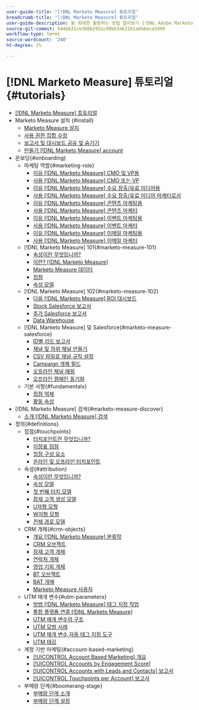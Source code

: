 ```yaml
---
user-guide-title: "[!DNL Marketo Measure] 튜토리얼"
breadcrumb-title: "[!DNL Marketo Measure] 튜토리얼"
user-guide-description: 을 최대한 활용하는 방법 알아보기 [!DNL Adobe Marketo Measure] (이전 [!DNL Bizible]), the industry's leading B2B marketing attribution application. Watch tutorials on installation, onboarding, [!DNL Marketo Measure] 기본 사항 및 정의를 참조하십시오.
source-git-commit: 544bb31ce388b2952c98bb34622b1a6bbeca5d99
workflow-type: tm+mt
source-wordcount: '240'
ht-degree: 2%

---
```



# [!DNL Marketo Measure] 튜토리얼 {#tutorials}

+ [[!DNL Marketo Measure] 튜토리얼](overview.md)
+ Marketo Measure 설치 {#install}
   + [Marketo Measure 설치](/help/installing/install-production.md)
   + [사용 권한 집합 수정](/help/installing/modify-permission-sets-production.md)
   + [보고서 및 대시보드 공유 및 숨기기](/help/installing/sharing-reports-production.md)
   + [만들기 [!DNL Marketo Measure] account](/help/installing/creating-marketo-measure-account-production.md)
+ 온보딩{#onboarding}
   + 마케팅 역할{#marketing-role}
      + [이유 [!DNL Marketo Measure] CMO 및 VP용](/help/onboarding/marketing-role/cmo-and-vp-why.md)
      + [사용 [!DNL Marketo Measure] CMO 또는 VP](/help/onboarding/marketing-role/cmo-and-vp-using.md)
      + [이유 [!DNL Marketo Measure] 수요 창출/유료 미디어용](/help/onboarding/marketing-role/demand-gen-why.md)
      + [사용 [!DNL Marketo Measure] 수요 창출/유료 미디어 마케터로서](/help/onboarding/marketing-role/demand-gen-using.md)
      + [이유 [!DNL Marketo Measure] 콘텐츠 마케팅용](/help/onboarding/marketing-role/content-marketing-why.md)
      + [사용 [!DNL Marketo Measure] 콘텐츠 마케터](/help/onboarding/marketing-role/content-marketing-using.md)
      + [이유 [!DNL Marketo Measure] 이벤트 마케팅용](/help/onboarding/marketing-role/events-marketing-why.md)
      + [사용 [!DNL Marketo Measure] 이벤트 마케터](/help/onboarding/marketing-role/events-marketing-using.md)
      + [이유 [!DNL Marketo Measure] 이메일 마케팅용](/help/onboarding/marketing-role/email-marketing-why.md)
      + [사용 [!DNL Marketo Measure] 이메일 마케터](/help/onboarding/marketing-role/email-marketing-using.md)
   + [!DNL Marketo Measure] 101{#marketo-measure-101}
      + [속성이란 무엇입니까?](/help/onboarding/marketo-measure-101/what-is-attribution.md)
      + [이란? [!DNL Marketo Measure]](/help/onboarding/marketo-measure-101/what-is-marketo-measure.md)
      + [Marketo Measure 데이터](/help/onboarding/marketo-measure-101/marketo-measure-data.md)
      + [접점](/help/onboarding/marketo-measure-101/touchpoints.md)
      + [속성 모델](/help/onboarding/marketo-measure-101/attribution-models.md)
   + [!DNL Marketo Measure] 102{#marketo-measure-102}
      + [다음 [!DNL Marketo Measure] ROI 대시보드](/help/onboarding/marketo-measure-102/roi-dashboards.md)
      + [Stock Salesforce 보고서](/help/onboarding/marketo-measure-102/stock-salesforce-reports.md)
      + [추가 Salesforce 보고서](/help/onboarding/marketo-measure-102/addtional-salesforce-reports.md)
      + [Data Warehouse](/help/onboarding/marketo-measure-102/data-warehouse.md)
   + [!DNL Marketo Measure] 및 Salesforce{#marketo-measure-salesforce}
      + [ID별 리드 보고서](/help/onboarding/marketo-measure-salesforce/leads-by-id-report.md)
      + [채널 및 하위 채널 만들기](/help/onboarding/marketo-measure-salesforce/creating-channels-subchannels.md)
      + [CSV 파일로 채널 규칙 설정](/help/onboarding/marketo-measure-salesforce/channel-rules-csv.md)
      + [Campaign 개체 필드](/help/onboarding/marketo-measure-salesforce/campaign-object-fields.md)
      + [오프라인 채널 매핑](/help/onboarding/marketo-measure-salesforce/mapping-offline-channels.md)
      + [오프라인 캠페인 동기화](/help/onboarding/marketo-measure-salesforce/syncing-offline-campaigns.md)
   + 기본 사항{#fundamentals}
      + [접점 억제](/help/onboarding/marketo-measure-salesforce/touchpoint-suppression.md)
      + [활동 속성](/help/onboarding/fundamentals/activities-attribution.md)
+ [!DNL Marketo Measure] 검색{#marketo-measure-discover}
   + [소개 [!DNL Marketo Measure] 검색](/help/marketo-measure-discover/introduction-to-marketo-measure-discover.md)
+ 정의{#definitions}
   + 접점{#touchpoints}
      + [터치포인트란 무엇입니까?](/help/definitions/touchpoints/what-is-a-touchpoint.md)
      + [이정표 접점](/help/definitions/touchpoints/milestone-touchpoints.md)
      + [접점 구성 요소](/help/definitions/touchpoints/touchpoint-components.md)
      + [온라인 및 오프라인 터치포인트](/help/definitions/touchpoints/online-offline-touchpoints.md)
   + 속성{#attribution}
      + [속성이란 무엇입니까?](/help/definitions/attribution/what-is-attribution.md)
      + [속성 모델](/help/definitions/attribution/attribution-models.md)
      + [첫 번째 터치 모델](/help/definitions/attribution/first-touch-model.md)
      + [잠재 고객 생성 모델](/help/definitions/attribution/lead-creation-model.md)
      + [U자형 모형](/help/definitions/attribution/u-shaped-model.md)
      + [W자형 모형](/help/definitions/attribution/w-shaped-model.md)
      + [전체 경로 모델](/help/definitions/attribution/full-path-model.md)
   + CRM 개체{#crm-objects}
      + [개요 [!DNL Marketo Measure] 분류학](/help/definitions/crm-objects/taxonomy-overview.md)
      + [CRM 오브젝트](/help/definitions/crm-objects/crm-objects.md)
      + [잠재 고객 개체](/help/definitions/crm-objects/lead-object.md)
      + [연락처 개체](/help/definitions/crm-objects/contact-object.md)
      + [영업 기회 개체](/help/definitions/crm-objects/opportunity-object.md)
      + [BT 오브젝트](/help/definitions/crm-objects/bt-object.md)
      + [BAT 개체](/help/definitions/crm-objects/bat-object.md)
      + [Marketo Measure 사용자](/help/definitions/crm-objects/marketo-measure-person.md)
   + UTM 매개 변수{#utm-parameters}
      + [방법 [!DNL Marketo Measure] 태그 지정 작업](/help/definitions/utm-parameters/how-marketo-measure-tagging-works.md)
      + [통합 플랫폼 연결 [!DNL Marketo Measure]](/help/definitions/utm-parameters/connecting-integrated-platforms-with-marketo-measure.md)
      + [UTM 매개 변수의 구조](/help/definitions/utm-parameters/anatomy-of-a-utm-parameter.md)
      + [UTM 모범 사례](/help/definitions/utm-parameters/utm-best-practices.md)
      + [UTM 매개 변수 자동 태그 지정 도구](/help/definitions/utm-parameters/utm-parameter-auto-tagging-tools.md)
      + [UTM 태깅](/help/definitions/utm-parameters/utm-tagging.md)
   + 계정 기반 마케팅{#account-based-marketing}
      + [[!UICONTROL Account Based Marketing] 개요](/help/definitions/account-based-marketing/abm-overview.md)
      + [[!UICONTROL Accounts by Engagement Score]](/help/definitions/account-based-marketing/accounts-by-engagement-score.md)
      + [[!UICONTROL Accounts with Leads and Contacts] 보고서](/help/definitions/account-based-marketing/accounts-with-leads-and-contacts.md)
      + [[!UICONTROL Touchpoints per Account] 보고서](/help/definitions/account-based-marketing/touchpoints-per-account-report.md)
   + 부메랑 단계{#boomerang-stage}
      + [부메랑 단계 소개](/help/definitions/boomerang-stage/introduction-to-boomerang-stages.md)
      + [부메랑 단계 설정](/help/definitions/boomerang-stage/setting-up-boomerang-stages.md)
